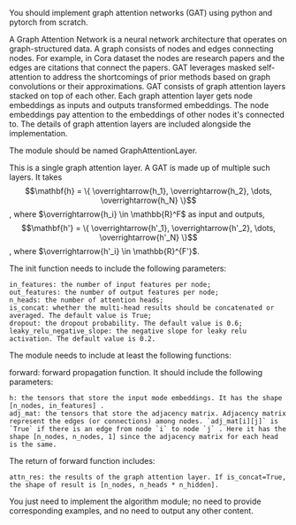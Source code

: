 You should implement graph attention networks (GAT) using python and pytorch from scratch.

A Graph Attention Network is a neural network architecture that operates on graph-structured data. A graph consists of nodes and edges connecting nodes. For example, in Cora dataset the nodes are research papers and the edges are citations that connect the papers.
GAT leverages masked self-attention to address the shortcomings of prior methods based on graph convolutions or their approximations. GAT consists of graph attention layers stacked on top of each other. Each graph attention layer gets node embeddings as inputs and outputs transformed embeddings. The node embeddings pay attention to the embeddings of other nodes it's connected to. The details of graph attention layers are included alongside the implementation.

The module should be named GraphAttentionLayer.

This is a single graph attention layer. A GAT is made up of multiple such layers.
It takes
$$\mathbf{h} = \{ \overrightarrow{h_1}, \overrightarrow{h_2}, \dots, \overrightarrow{h_N} \}$$
, where $\overrightarrow{h_i} \in \mathbb{R}^F$ as input and outputs,  $$\mathbf{h'} = \{ \overrightarrow{h'_1}, \overrightarrow{h'_2}, \dots, \overrightarrow{h'_N} \}$$, where $\overrightarrow{h'_i} \in \mathbb{R}^{F'}$.

The init function needs to include the following parameters:

    in_features: the number of input features per node;
    out_features: the number of output features per node;
    n_heads: the number of attention heads;
    is_concat: whether the multi-head results should be concatenated or averaged. The default value is True;
    dropout: the dropout probability. The default value is 0.6;
    leaky_relu_negative_slope: the negative slope for leaky relu activation. The default value is 0.2.
The module needs to include at least the following functions:

forward: forward propagation function. It should include the following parameters:

    h: the tensors that store the input mode embeddings. It has the shape [n_nodes, in_features] .
    adj_mat: the tensors that store the adjacency matrix. Adjacency matrix represent the edges (or connections) among nodes. `adj_mat[i][j]` is `True` if there is an edge from node `i` to node `j` . Here it has the shape [n_nodes, n_nodes, 1] since the adjacency matrix for each head is the same.
    
The return of forward function includes:

    attn_res: the results of the graph attention layer. If is_concat=True, the shape of result is [n_nodes, n_heads * n_hidden].

You just need to implement the algorithm module; no need to provide corresponding examples, and no need to output any other content.